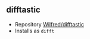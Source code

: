 ## difftastic

* Repository [Wilfred/difftastic](https://github.com/Wilfred/difftastic)
* Installs as `difft`